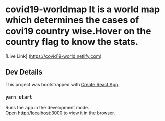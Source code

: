 # covid19-worldmap It is a world map which determines the cases of covi19 country wise.Hover on the country flag to know the stats.
[Live Link] (https://covid19-world.netlify.com)
 ## Dev Details

This project was bootstrapped with [Create React App](https://github.com/facebook/create-react-app).

### `yarn start`

Runs the app in the development mode.<br />
Open [http://localhost:3000](http://localhost:3000) to view it in the browser.

